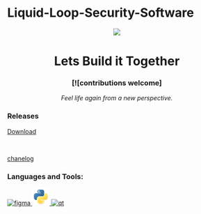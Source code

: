# Liquid-Loop-Security-Software
<p align="center">
  <img src="https://www.flaticon.com/free-icon/welcome-back_5331946?term=welcome&page=1&position=5&page=1&position=5&related_id=5331946&origin=search" width="128">
  <br />
  <h1 align="center">Lets Build it Together</h1>
  <h3 align="center">

[![contributions welcome]

  </h3>
</p>

<p align="center">
  <i>Feel life again from a new perspective.</i>
</p>




<h3 align="left">Releases</h3>
<p align="left"><a href="https://github.com/amalprasad0/Liquid-Loop-Security-Software/releases/tag/v1.0.0"> Download</a></p>
<br>
        <p align="left"><a href="https://github.com/amalprasad0/Liquid-Loop-Security-Software/commits/v1.0.0)"> chanelog</a></p>





<h3 align="left">Languages and Tools:</h3>
<p align="left"> <a href="https://www.figma.com/" target="_blank" rel="noreferrer"> <img src="https://www.vectorlogo.zone/logos/figma/figma-icon.svg" alt="figma" width="40" height="40"/> </a> <a href="https://www.python.org" target="_blank" rel="noreferrer"> <img src="https://raw.githubusercontent.com/devicons/devicon/master/icons/python/python-original.svg" alt="python" width="40" height="40"/> </a> <a href="https://www.qt.io/" target="_blank" rel="noreferrer"> <img src="https://upload.wikimedia.org/wikipedia/commons/0/0b/Qt_logo_2016.svg" alt="qt" width="40" height="40"/> </a> </p>
